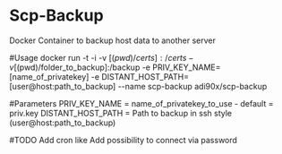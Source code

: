 # Scp-Backup
Docker Container to backup host data to another server

#Usage
docker run -t -i -v [$(pwd)/certs]:/certs -v [$(pwd)/folder_to_backup]:/backup -e PRIV_KEY_NAME=[name_of_privatekey] -e DISTANT_HOST_PATH=[user@host:path_to_backup] --name scp-backup adi90x/scp-backup

#Parameters
PRIV_KEY_NAME = name_of_privatekey_to_use - default = priv.key
DISTANT_HOST_PATH = Path to backup in ssh style (user@host:path_to_backup)

#TODO
Add cron like 
Add possibility to connect via password 

